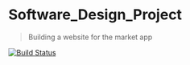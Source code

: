 # Software_Design_Project
> Building a website for the market app

[![Build Status](https://travis-ci.org/Coms3-Software-Design/software_design_project.svg?branch=master)](https://travis-ci.org/Coms3-Software-Design/software_design_project)
